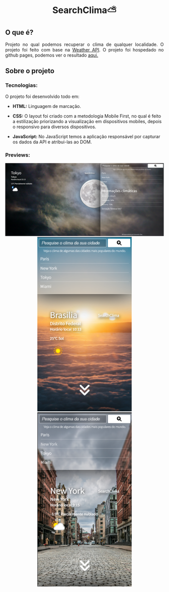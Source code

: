<h1 align="center">SearchClima⛅</h1>

## O que é?

<p align="justify">
    Projeto no qual podemos recuperar o clima de qualquer localidade. O projeto foi feito com base na <a href="https://www.weatherapi.com/">Weather API</a>. O projeto foi hospedado no github pages, podemos ver o resultado <a href="https://nandins-12.github.io/search-clima/">aqui.</a>
</p> 


## Sobre o projeto

### Tecnologias:

O projeto foi desenvolvido todo em:

* __HTML:__ Linguagem de marcação.

* __CSS:__ O layout foi criado com a metodologia Mobile First, no qual é feito a estilização priorizando a visualização em dispositivos mobiles, depois o responsivo para diversos dispositivos.

* __JavaScript:__ No JavaScript temos a aplicação responsável por capturar os dados da API e atribui-las ao DOM.


### Previews:
<div align="center">
    <img src="previews/preview1.png" width="800">
    <img src="previews/preview2.png" width="300">
    <img src="previews/preview3.png" width="300">
</div>

